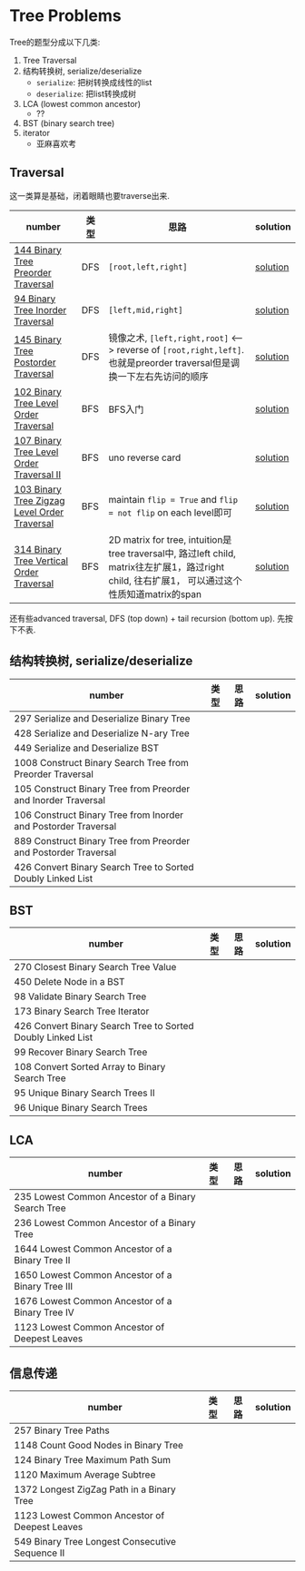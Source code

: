 # Tree Problems

Tree的题型分成以下几类:




1. Tree Traversal
2. 结构转换树, serialize/deserialize
    - `serialize`: 把树转换成线性的list
    - `deserialize`: 把list转换成树
3. LCA (lowest common ancestor)
    - ??
4. BST (binary search tree)
5. iterator
    - 亚麻喜欢考


## Traversal

这一类算是基础，闭着眼睛也要traverse出来.

|number|类型|思路|solution|
|---|---|---|---|
|[144 Binary Tree Preorder Traversal](https://leetcode.com/problems/binary-tree-preorder-traversal/description/)|DFS|`[root,left,right]`|[solution](../../leetcode/144-binary-tree-preorder-traversal/index.md)|
|[94 Binary Tree Inorder Traversal](https://leetcode.com/problems/binary-tree-inorder-traversal/description/)|DFS|`[left,mid,right]`|[solution](../../leetcode/94-binary-tree-inorder-traversal/index.md)|
|[145 Binary Tree Postorder Traversal](https://leetcode.com/problems/binary-tree-postorder-traversal/description/)|DFS|镜像之术, `[left,right,root]` <--> reverse of `[root,right,left]`. 也就是preorder traversal但是调换一下左右先访问的顺序|[solution](../../leetcode/145-binary-tree-postorder-traversal/index.md)|
|[102 Binary Tree Level Order Traversal](https://leetcode.com/problems/binary-tree-level-order-traversal/description/)|BFS|BFS入门|[solution](../../leetcode/102-binary-tree-level-order-traversal/index.md)|
|[107 Binary Tree Level Order Traversal II](https://leetcode.com/problems/binary-tree-level-order-traversal-ii/description/)|BFS|uno reverse card|[solution](../../leetcode/107-binary-tree-level-order-traversal-II/index.md)|
|[103 Binary Tree Zigzag Level Order Traversal](https://leetcode.com/problems/binary-tree-zigzag-level-order-traversal/description/)|BFS|maintain `flip = True` and `flip = not flip` on each level即可|[solution](../../leetcode/103-binary-tree-zigzag-level-order-traversal/index.md)|
|[314 Binary Tree Vertical Order Traversal](https://leetcode.com/problems/binary-tree-vertical-order-traversal/description/)|BFS|2D matrix for tree, intuition是tree traversal中, 路过left child, matrix往左扩展1，路过right child, 往右扩展1， 可以通过这个性质知道matrix的span|[solution](../../leetcode/314-binary-tree-vertical-order-traversal/index.md)|

还有些advanced traversal, DFS (top down) + tail recursion (bottom up). 先按下不表.

## 结构转换树, serialize/deserialize


|number|类型|思路|solution|
|---|---|---|---|
|297 Serialize and Deserialize Binary Tree|
|428 Serialize and Deserialize N-ary Tree|
|449 Serialize and Deserialize BST|
|1008 Construct Binary Search Tree from Preorder Traversal|
|105 Construct Binary Tree from Preorder and Inorder Traversal|
|106 Construct Binary Tree from Inorder and Postorder Traversal|
|889 Construct Binary Tree from Preorder and Postorder Traversal|
|426 Convert Binary Search Tree to Sorted Doubly Linked List|


## BST

|number|类型|思路|solution|
|---|---|---|---|
|270 Closest Binary Search Tree Value|
|450 Delete Node in a BST|
|98 Validate Binary Search Tree|
|173 Binary Search Tree Iterator|
|426 Convert Binary Search Tree to Sorted Doubly Linked List|
|99 Recover Binary Search Tree|
|108 Convert Sorted Array to Binary Search Tree|
|95 Unique Binary Search Trees II|
|96 Unique Binary Search Trees|


## LCA

|number|类型|思路|solution|
|---|---|---|---|
|235 Lowest Common Ancestor of a Binary Search Tree|
|236 Lowest Common Ancestor of a Binary Tree|
|1644 Lowest Common Ancestor of a Binary Tree II|
|1650 Lowest Common Ancestor of a Binary Tree III|
|1676 Lowest Common Ancestor of a Binary Tree IV|
|1123 Lowest Common Ancestor of Deepest Leaves|

## 信息传递

|number|类型|思路|solution|
|---|---|---|---|
|257 Binary Tree Paths|
|1148 Count Good Nodes in Binary Tree|
|124 Binary Tree Maximum Path Sum|
|1120 Maximum Average Subtree|
|1372 Longest ZigZag Path in a Binary Tree|
|1123 Lowest Common Ancestor of Deepest Leaves|
|549 Binary Tree Longest Consecutive Sequence II|


